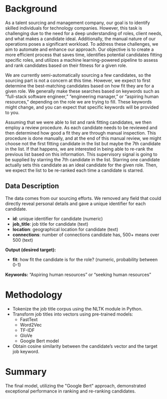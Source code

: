 # Background

As a talent sourcing and management company, our goal is to identify skilled individuals for technology companies. However, this task is challenging due to the need for a deep understanding of roles, client needs, and what makes a candidate ideal. Additionally, the manual nature of our operations poses a significant workload. To address these challenges, we aim to automate and enhance our approach. Our objective is to create a more efficient process that saves time, identifies potential candidates fitting specific roles, and utilizes a machine learning-powered pipeline to assess and rank candidates based on their fitness for a given role.

We are currently semi-automatically sourcing a few candidates, so the sourcing part is not a concern at this time. However, we expect to first determine the best-matching candidates based on how fit they are for a given role. We generally make these searches based on keywords such as “full-stack software engineer,” “engineering manager,” or “aspiring human resources,” depending on the role we are trying to fill. These keywords might change, and you can expect that specific keywords will be provided to you.

Assuming that we were able to list and rank fitting candidates, we then employ a review procedure. As each candidate needs to be reviewed and then determined how good a fit they are through manual inspection. This procedure is done manually, and at the end of this manual review, we might choose not the first fitting candidate in the list but maybe the 7th candidate in the list. If that happens, we are interested in being able to re-rank the previous list based on this information. This supervisory signal is going to be supplied by starring the 7th candidate in the list. Starring one candidate actually sets this candidate as an ideal candidate for the given role. Then, we expect the list to be re-ranked each time a candidate is starred.

## Data Description

The data comes from our sourcing efforts. We removed any field that could directly reveal personal details and gave a unique identifier for each candidate.

- **id**: unique identifier for candidate (numeric)
- **job_title**: job title for candidate (text)
- **location**: geographical location for candidate (text)
- **connections**: number of connections candidate has, 500+ means over 500 (text)

**Output (desired target):**
- **fit**: how fit the candidate is for the role? (numeric, probability between 0-1)

**Keywords:** “Aspiring human resources” or “seeking human resources”

# Methodology

- Tokenize the job title corpus using the NLTK module in Python.
- Transform job titles into vectors using pre-trained models:
    - FastText
    - Word2Vec
    - TF-IDF
    - GloVe
    - Google Bert model
- Obtain cosine similarity between the candidate’s vector and the target job keyword.

# Summary

The final model, utilizing the "Google Bert" approach, demonstrated exceptional performance in ranking and re-ranking candidates.
